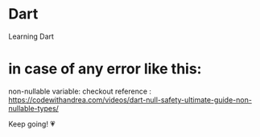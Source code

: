 # Dart
Learning Dart
# in case of any error like this:
non-nullable variable:
checkout reference : https://codewithandrea.com/videos/dart-null-safety-ultimate-guide-non-nullable-types/

Keep going! 💗
